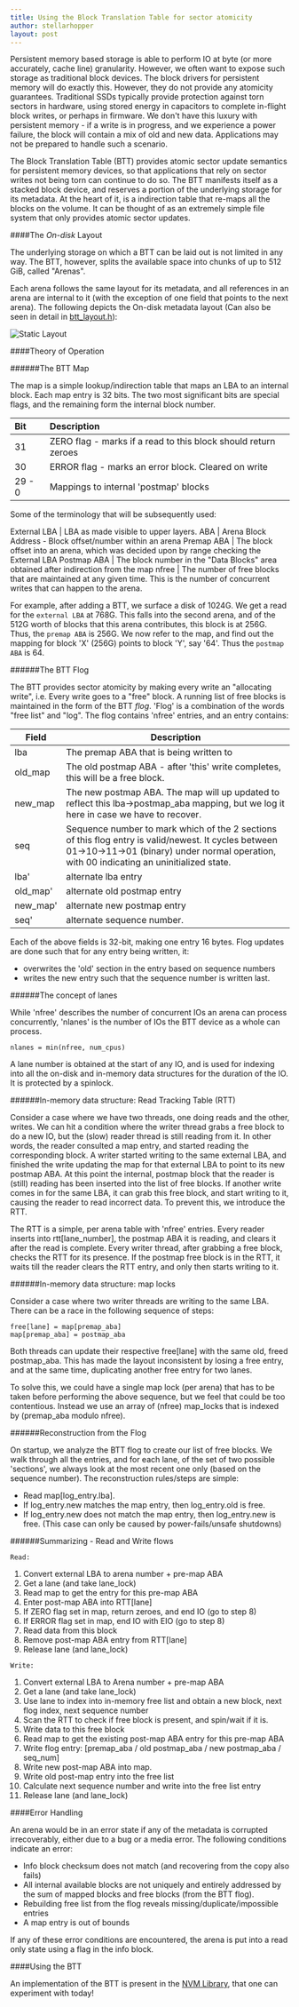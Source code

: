 ```yaml
---
title: Using the Block Translation Table for sector atomicity
author: stellarhopper
layout: post
---
```


Persistent memory based storage is able to perform IO at byte (or more
accurately, cache line) granularity. However, we often want to expose such
storage as traditional block devices. The block drivers for persistent memory
will do exactly this. However, they do not provide any atomicity guarantees.
Traditional SSDs typically provide protection against torn sectors in hardware,
using stored energy in capacitors to complete in-flight block writes, or perhaps
in firmware. We don't have this luxury with persistent memory - if a write is in
progress, and we experience a power failure, the block will contain a mix of old
and new data. Applications may not be prepared to handle such a scenario.

The Block Translation Table (BTT) provides atomic sector update semantics for
persistent memory devices, so that applications that rely on sector writes not
being torn can continue to do so. The BTT manifests itself as a stacked block
device, and reserves a portion of the underlying storage for its metadata. At
the heart of it, is a indirection table that re-maps all the blocks on the
volume. It can be thought of as an extremely simple file system that only
provides atomic sector updates.


####The _On-disk_ Layout

The underlying storage on which a BTT can be laid out is not limited in any way.
The BTT, however, splits the available space into chunks of up to 512 GiB,
called "Arenas".

Each arena follows the same layout for its metadata, and all references in an
arena are internal to it (with the exception of one field that points to the
next arena). The following depicts the On-disk metadata layout (Can also be seen
in detail in [btt_layout.h](https://github.com/pmem/nvml/blob/master/src/libpmemblk/btt_layout.h)):

![Static Layout](/assets/btt-static-layout.png)

####Theory of Operation

######The BTT Map

The map is a simple lookup/indirection table that maps an LBA to an internal
block. Each map entry is 32 bits. The two most significant bits are special
flags, and the remaining form the internal block number.

|Bit |   Description |
|:---|:--------------|
| 31 | ZERO flag - marks if a read to this block should return zeroes |
| 30 | ERROR flag - marks an error block. Cleared on write |
| 29 - 0 | Mappings to internal 'postmap' blocks |


Some of the terminology that will be subsequently used:

External LBA | LBA as made visible to upper layers.
ABA          | Arena Block Address - Block offset/number within an arena
Premap ABA   | The block offset into an arena, which was decided upon by range checking the External LBA
Postmap ABA  | The block number in the "Data Blocks" area obtained after indirection from the map
nfree	     | The number of free blocks that are maintained at any given time. This is the number of concurrent writes that can happen to the arena.

For example, after adding a BTT, we surface a disk of 1024G. We get a read for
the `external LBA` at 768G. This falls into the second arena, and of the 512G
worth of blocks that this arena contributes, this block is at 256G. Thus, the
`premap ABA` is 256G. We now refer to the map, and find out the mapping for
block 'X' (256G) points to block 'Y', say '64'. Thus the `postmap ABA` is 64.


######The BTT Flog

The BTT provides sector atomicity by making every write an "allocating write",
i.e. Every write goes to a "free" block. A running list of free blocks is
maintained in the form of the BTT _flog_. 'Flog' is a combination of the words
"free list" and "log". The flog contains 'nfree' entries, and an entry contains:

Field | Description
------|------------
lba     | The premap ABA that is being written to
old_map | The old postmap ABA - after 'this' write completes, this will be a free block.
new_map | The new postmap ABA. The map will up updated to reflect this lba->postmap_aba mapping, but we log it here in case we have to recover.
seq	| Sequence number to mark which of the 2 sections of this flog entry is valid/newest. It cycles between 01->10->11->01 (binary) under normal operation, with 00 indicating an uninitialized state.
lba'	| alternate lba entry
old_map'| alternate old postmap entry
new_map'| alternate new postmap entry
seq'	| alternate sequence number.

Each of the above fields is 32-bit, making one entry 16 bytes. Flog updates are
done such that for any entry being written, it:

- overwrites the 'old' section in the entry based on sequence numbers
- writes the new entry such that the sequence number is written last.


######The concept of lanes

While 'nfree' describes the number of concurrent IOs an arena can process
concurrently, 'nlanes' is the number of IOs the BTT device as a whole can
process.

	nlanes = min(nfree, num_cpus)

A lane number is obtained at the start of any IO, and is used for indexing into
all the on-disk and in-memory data structures for the duration of the IO. It is
protected by a spinlock.


######In-memory data structure: Read Tracking Table (RTT)

Consider a case where we have two threads, one doing reads and the other,
writes. We can hit a condition where the writer thread grabs a free block to do
a new IO, but the (slow) reader thread is still reading from it. In other words,
the reader consulted a map entry, and started reading the corresponding block. A
writer started writing to the same external LBA, and finished the write updating
the map for that external LBA to point to its new postmap ABA. At this point the
internal, postmap block that the reader is (still) reading has been inserted
into the list of free blocks. If another write comes in for the same LBA, it can
grab this free block, and start writing to it, causing the reader to read
incorrect data. To prevent this, we introduce the RTT.

The RTT is a simple, per arena table with 'nfree' entries. Every reader inserts
into rtt[lane_number], the postmap ABA it is reading, and clears it after the
read is complete. Every writer thread, after grabbing a free block, checks the
RTT for its presence. If the postmap free block is in the RTT, it waits till the
reader clears the RTT entry, and only then starts writing to it.


######In-memory data structure: map locks

Consider a case where two writer threads are writing to the same LBA. There can
be a race in the following sequence of steps:

	free[lane] = map[premap_aba]
	map[premap_aba] = postmap_aba

Both threads can update their respective free[lane] with the same old, freed
postmap_aba. This has made the layout inconsistent by losing a free entry, and
at the same time, duplicating another free entry for two lanes.

To solve this, we could have a single map lock (per arena) that has to be taken
before performing the above sequence, but we feel that could be too contentious.
Instead we use an array of (nfree) map_locks that is indexed by
(premap_aba modulo nfree).


######Reconstruction from the Flog

On startup, we analyze the BTT flog to create our list of free blocks. We walk
through all the entries, and for each lane, of the set of two possible
'sections', we always look at the most recent one only (based on the sequence
number). The reconstruction rules/steps are simple:

- Read map[log_entry.lba].
- If log_entry.new matches the map entry, then log_entry.old is free.
- If log_entry.new does not match the map entry, then log_entry.new is free.
  (This case can only be caused by power-fails/unsafe shutdowns)


######Summarizing - Read and Write flows

`Read:`

1.  Convert external LBA to arena number + pre-map ABA
2.  Get a lane (and take lane_lock)
3.  Read map to get the entry for this pre-map ABA
4.  Enter post-map ABA into RTT[lane]
5.  If ZERO flag set in map, return zeroes, and end IO (go to step 8)
6.  If ERROR flag set in map, end IO with EIO (go to step 8)
7.  Read data from this block
8.  Remove post-map ABA entry from RTT[lane]
9.  Release lane (and lane_lock)

`Write:`

1.  Convert external LBA to Arena number + pre-map ABA
2.  Get a lane (and take lane_lock)
3.  Use lane to index into in-memory free list and obtain a new block, next flog
        index, next sequence number
4.  Scan the RTT to check if free block is present, and spin/wait if it is.
5.  Write data to this free block
6.  Read map to get the existing post-map ABA entry for this pre-map ABA
7.  Write flog entry: [premap_aba / old postmap_aba / new postmap_aba / seq_num]
8.  Write new post-map ABA into map.
9.  Write old post-map entry into the free list
10. Calculate next sequence number and write into the free list entry
11. Release lane (and lane_lock)


####Error Handling

An arena would be in an error state if any of the metadata is corrupted
irrecoverably, either due to a bug or a media error. The following conditions
indicate an error:

- Info block checksum does not match (and recovering from the copy also fails)
- All internal available blocks are not uniquely and entirely addressed by the
  sum of mapped blocks and free blocks (from the BTT flog).
- Rebuilding free list from the flog reveals missing/duplicate/impossible entries
- A map entry is out of bounds

If any of these error conditions are encountered, the arena is put into a read
only state using a flag in the info block.


####Using the BTT

An implementation of the BTT is present in the [NVM Library](/nvml/), that one
can experiment with today!
